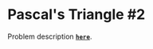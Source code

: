 # Pascal's Triangle #2
Problem description **[`here`](https://www.codewars.com/kata/52945ce49bb38560fe0001d9)**.
